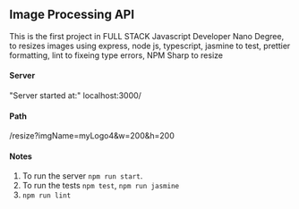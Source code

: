 ## Image Processing API

This is the first project in FULL STACK Javascript Developer Nano Degree, to resizes images using express, node js, typescript, jasmine to test, prettier formatting, lint to fixeing type errors, NPM Sharp to resize

#### Server
 "Server started at:" localhost:3000/ 

#### Path
/resize?imgName=myLogo4&w=200&h=200


#### Notes
1. To run the server `npm run start`.
2. To run the tests `npm test`, `npm run jasmine`
3. `npm run lint`